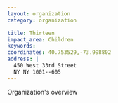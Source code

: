 ```yaml
---
layout: organization
category: organization

title: Thirteen
impact_area: Children
keywords: 
coordinates: 40.753529,-73.998802
address: |
  450 West 33rd Street
  NY NY 1001--605
---
```

Organization's overview
